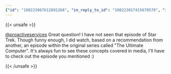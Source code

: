 ```yaml
---
{"id": "108223067612891268", "in_reply_to_id": "108223017415670570", "in_reply_to_account_id": "312622", "sensitive": false, "spoiler_text": "", "visibility": "public", "language": "en", "replies_count": 2, "reblogs_count": 0, "favourites_count": 1, "edited_at": null, "reblog": null, "application": null, "account": {"id": "108219415927856966", "username": "brozek", "acct": "brozek", "display_name": "Brandon Rozek", "url": "https://fosstodon.org/@brozek", "uri": "https://fosstodon.org/users/brozek", "avatar": "https://cdn.fosstodon.org/accounts/avatars/108/219/415/927/856/966/original/bae9f46f23936e79.jpg", "avatar_static": "https://cdn.fosstodon.org/accounts/avatars/108/219/415/927/856/966/original/bae9f46f23936e79.jpg", "header": "https://fosstodon.org/headers/original/missing.png", "header_static": "https://fosstodon.org/headers/original/missing.png", "noindex": true, "roles": []}, "media_attachments": [], "mentions": [{"id": "312622", "username": "proactiveservices", "url": "https://fosstodon.org/@proactiveservices", "acct": "proactiveservices"}], "tags": [], "emojis": [], "card": null, "poll": null, "syndication": "https://fosstodon.org/@brozek/108223067612891268", "date": "2022-04-30T21:09:20.407Z"}
---
```

{{< unsafe >}}
<p><span class="h-card" translate="no"><a href="https://fosstodon.org/@proactiveservices" class="u-url mention">@<span>proactiveservices</span></a></span> Great question! I have not seen that episode of Star Trek. Though funny enough, I did watch, based on a recommendation from another,  an episode within the original series called &quot;The Ultimate Computer&quot;. It&#39;s always fun to see these concepts covered in media, I&#39;ll have to check out the episode you mentioned :)</p>
{{< /unsafe >}}
